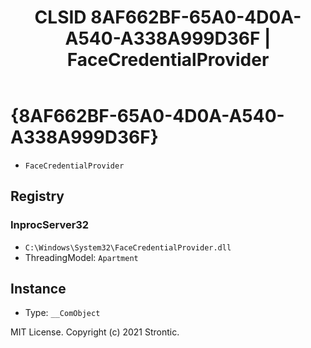 ﻿---
title: "CLSID 8AF662BF-65A0-4D0A-A540-A338A999D36F | FaceCredentialProvider"
excerpt: What is COM-Object CLSID 8AF662BF-65A0-4D0A-A540-A338A999D36F?
---

# {8AF662BF-65A0-4D0A-A540-A338A999D36F}

* `FaceCredentialProvider`

## Registry


### InprocServer32

* `C:\Windows\System32\FaceCredentialProvider.dll`
* ThreadingModel: `Apartment`

## Instance

* Type: `__ComObject`

MIT License. Copyright (c) 2021 Strontic.


